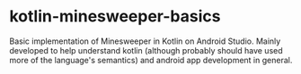 # kotlin-minesweeper-basics
Basic implementation of Minesweeper in Kotlin on Android Studio. 
Mainly developed to help understand kotlin (although probably should have used more of the language's semantics) and android app development in general.
